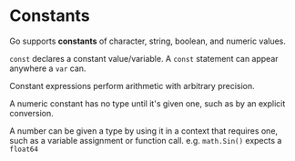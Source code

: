 # Constants

Go supports **constants** of character, string, boolean, and numeric values.

`const` declares a constant value/variable.
A `const` statement can appear anywhere a `var` can.

Constant expressions perform arithmetic with arbitrary precision.

A numeric constant has no type until it's given one, such as by an explicit conversion.

A number can be given a type by using it in a context that requires one, such as
a variable assignment or function call.
e.g. `math.Sin()` expects a `float64`
